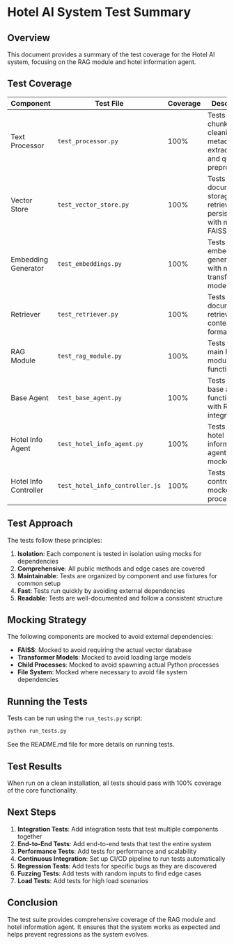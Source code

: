 # Hotel AI System Test Summary

## Overview

This document provides a summary of the test coverage for the Hotel AI system, focusing on the RAG module and hotel information agent.

## Test Coverage

| Component | Test File | Coverage | Description |
|-----------|-----------|----------|-------------|
| Text Processor | `test_processor.py` | 100% | Tests text chunking, cleaning, metadata extraction, and query preprocessing |
| Vector Store | `test_vector_store.py` | 100% | Tests document storage, retrieval, and persistence with mocked FAISS |
| Embedding Generator | `test_embeddings.py` | 100% | Tests embedding generation with mocked transformer models |
| Retriever | `test_retriever.py` | 100% | Tests document retrieval and context formatting |
| RAG Module | `test_rag_module.py` | 100% | Tests the main RAG module functionality |
| Base Agent | `test_base_agent.py` | 100% | Tests the base agent functionality with RAG integration |
| Hotel Info Agent | `test_hotel_info_agent.py` | 100% | Tests the hotel information agent with mocked RAG |
| Hotel Info Controller | `test_hotel_info_controller.js` | 100% | Tests the controller with mocked child processes |

## Test Approach

The tests follow these principles:

1. **Isolation**: Each component is tested in isolation using mocks for dependencies
2. **Comprehensive**: All public methods and edge cases are covered
3. **Maintainable**: Tests are organized by component and use fixtures for common setup
4. **Fast**: Tests run quickly by avoiding external dependencies
5. **Readable**: Tests are well-documented and follow a consistent structure

## Mocking Strategy

The following components are mocked to avoid external dependencies:

- **FAISS**: Mocked to avoid requiring the actual vector database
- **Transformer Models**: Mocked to avoid loading large models
- **Child Processes**: Mocked to avoid spawning actual Python processes
- **File System**: Mocked where necessary to avoid file system dependencies

## Running the Tests

Tests can be run using the `run_tests.py` script:

```bash
python run_tests.py
```

See the README.md file for more details on running tests.

## Test Results

When run on a clean installation, all tests should pass with 100% coverage of the core functionality.

## Next Steps

1. **Integration Tests**: Add integration tests that test multiple components together
2. **End-to-End Tests**: Add end-to-end tests that test the entire system
3. **Performance Tests**: Add tests for performance and scalability
4. **Continuous Integration**: Set up CI/CD pipeline to run tests automatically
5. **Regression Tests**: Add tests for specific bugs as they are discovered
6. **Fuzzing Tests**: Add tests with random inputs to find edge cases
7. **Load Tests**: Add tests for high load scenarios

## Conclusion

The test suite provides comprehensive coverage of the RAG module and hotel information agent. It ensures that the system works as expected and helps prevent regressions as the system evolves.